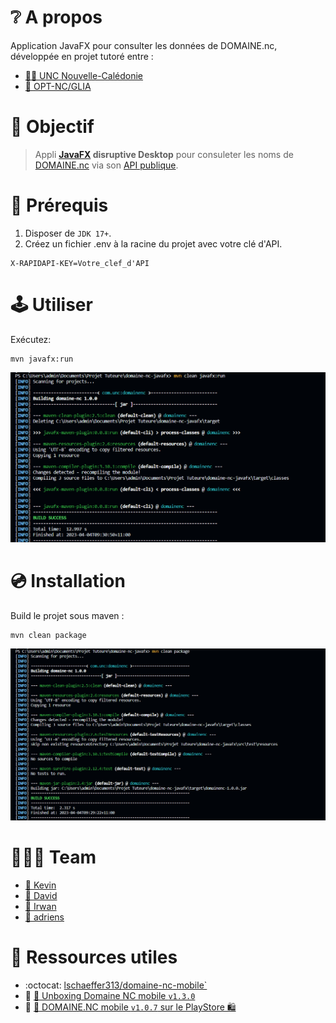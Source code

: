 # ❔ A propos

Application JavaFX pour consulter les données de DOMAINE.nc, développée en projet tutoré entre :

- [🧑‍🎓 UNC Nouvelle-Calédonie](https://unc.nc/)
- [🏢 OPT-NC/GLIA](https://bit.ly/3RuNs1o)

# 🎯 Objectif

> Appli **[JavaFX](https://openjfx.io/) disruptive Desktop** pour consuleter les noms de [DOMAINE.nc](https://www.domaine.nc/) via son [API publique](https://rapidapi.com/opt-nc-opt-nc-default/api/domaine-nc/details).

# 📄 Prérequis

1. Disposer de `JDK 17+`.
2. Créez un fichier .env à la racine du projet avec votre clé d'API.

```shell
X-RAPIDAPI-KEY=Votre_clef_d'API
```

# 🕹️ Utiliser

Exécutez:

```shell
mvn javafx:run
```

![mvn_clean_javafx:run screenshot](image/mvn_clean_javafx_run.PNG)

# 💿 Installation

Build le projet sous maven :

```shell
mvn clean package
```

![mvn_clean_package screenshot](image/mvn_clean_package.PNG)

# 🧑‍🤝‍🧑 Team

- [👦 Kevin](https://dev.to/kpetit)
- [👦 David](https://dev.to/davnox900)
- [👦 Irwan](https://dev.to/isoernc)
- [👨 adriens](https://dev.to/adriens)

# 🔖 Ressources utiles

- :octocat: [lschaeffer313/domaine-nc-mobile`](https://github.com/lschaeffer313/domaine-nc-mobile)
- 📝 [📢 Unboxing Domaine NC mobile `v1.3.0`](https://dev.to/optnc/unboxing-domaine-nc-mobile-v130-59pi)
- 📝 [📢 DOMAINE.NC mobile `v1.0.7` sur le PlayStore 🛍️ ](https://dev.to/adriens/domainenc-mobile-v107-sur-le-playstore-5741)